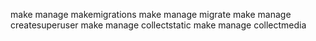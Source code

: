 make manage makemigrations
make manage migrate
make manage createsuperuser
make manage collectstatic
make manage collectmedia
